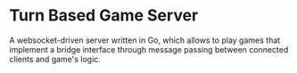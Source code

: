 # Turn Based Game Server

A websocket-driven server written in Go, which allows to play games that implement a bridge interface through message passing between
connected clients and game's logic.
